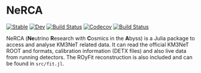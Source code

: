 # NeRCA

[![Stable](https://img.shields.io/badge/docs-stable-blue.svg)](https://tamasgal.github.io/NeRCA.jl/stable)
[![Dev](https://img.shields.io/badge/docs-dev-blue.svg)](https://tamasgal.github.io/NeRCA.jl/dev)
[![Build Status](https://travis-ci.com/tamasgal/NeRCA.jl.svg?branch=master)](https://travis-ci.com/tamasgal/NeRCA.jl)
[![Codecov](https://codecov.io/gh/tamasgal/NeRCA.jl/branch/master/graph/badge.svg)](https://codecov.io/gh/tamasgal/NeRCA.jl)
[![Build Status](https://api.cirrus-ci.com/github/tamasgal/NeRCA.jl.svg)](https://cirrus-ci.com/github/tamasgal/NeRCA.jl)

NeRCA (**Ne**utrino **R**esearch with **C**osmics in the **A**byss) is a Julia
package to access and analyse KM3NeT related data.
It can read the official KM3NeT ROOT and formats, calibration information (DETX
files) and also live data from running detectors.
The ROyFit reconstruction is also included and can be found in `src/fit.jl`.
